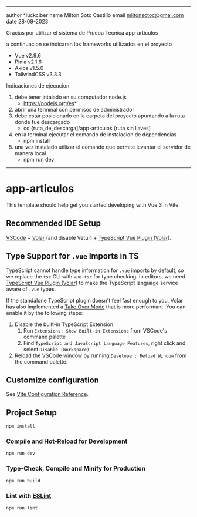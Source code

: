 ---------------------------------------------------------------------------------------------------
author   *luckciber
name    Milton Soto Castillo
email   miltonsotoc@gmai.com
date    28-09-2023

Gracias por utilizar el sistema de Prueba Tecnica app-articulos

a continuacion se indicaran los frameworks utilizados en el proyecto

* Vue v2.9.6
* Pinia v2.1.6
* Axios v1.5.0 
* TailwindCSS v3.3.3

Indicaciones de ejecucion

1. debe tener intalado en su computador node.js
    * https://nodejs.org/es*
2. abrir una terminal con permisos de administrador
3. debe estar posicionado en la carpeta del proyecto apuntando a la ruta donde fue descargado
    * cd {ruta_de_descarga]/app-articulos (ruta sin llaves)
4. en la terminal ejecutar el comando de instalacion de dependencias
    * npm install
5. una vez instalado utilizar el comando que permite levantar el servidor de manera local
    * npm run dev


--------------------------------------------------------------------------------------------------
# app-articulos

This template should help get you started developing with Vue 3 in Vite.

## Recommended IDE Setup

[VSCode](https://code.visualstudio.com/) + [Volar](https://marketplace.visualstudio.com/items?itemName=Vue.volar) (and disable Vetur) + [TypeScript Vue Plugin (Volar)](https://marketplace.visualstudio.com/items?itemName=Vue.vscode-typescript-vue-plugin).

## Type Support for `.vue` Imports in TS

TypeScript cannot handle type information for `.vue` imports by default, so we replace the `tsc` CLI with `vue-tsc` for type checking. In editors, we need [TypeScript Vue Plugin (Volar)](https://marketplace.visualstudio.com/items?itemName=Vue.vscode-typescript-vue-plugin) to make the TypeScript language service aware of `.vue` types.

If the standalone TypeScript plugin doesn't feel fast enough to you, Volar has also implemented a [Take Over Mode](https://github.com/johnsoncodehk/volar/discussions/471#discussioncomment-1361669) that is more performant. You can enable it by the following steps:

1. Disable the built-in TypeScript Extension
    1) Run `Extensions: Show Built-in Extensions` from VSCode's command palette
    2) Find `TypeScript and JavaScript Language Features`, right click and select `Disable (Workspace)`
2. Reload the VSCode window by running `Developer: Reload Window` from the command palette.

## Customize configuration

See [Vite Configuration Reference](https://vitejs.dev/config/).

## Project Setup

```sh
npm install
```

### Compile and Hot-Reload for Development

```sh
npm run dev
```

### Type-Check, Compile and Minify for Production

```sh
npm run build
```

### Lint with [ESLint](https://eslint.org/)

```sh
npm run lint
```
